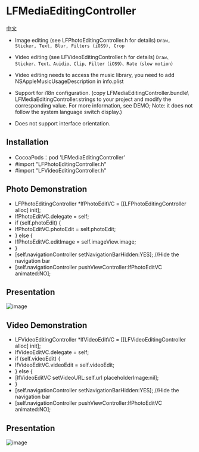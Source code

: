 # LFMediaEditingController


[中文](https://github.com/lincf0912/LFMediaEditingController/blob/master/README.md)

* Image editing (see LFPhotoEditingController.h for details)
`Draw, Sticker, Text, Blur, Filters (iOS9), Crop`

* Video editing (see LFVideoEditingController.h for details)
`Draw、Sticker、Text、Auidio、Clip、Filter（iOS9）、Rate（slow motion）`

* Video editing needs to access the music library, you need to add NSAppleMusicUsageDescription in info.plist

* Support for i18n configuration. (copy LFMediaEditingController.bundle\ LFMediaEditingController.strings to your project and modify the corresponding value. For more information, see DEMO; Note: it does not follow the system language switch display.)

* Does not support interface orientation.

## Installation

* CocoaPods：pod 'LFMediaEditingController'
* #import "LFPhotoEditingController.h"
* #import "LFVideoEditingController.h"

## Photo Demonstration

* LFPhotoEditingController *lfPhotoEditVC = [[LFPhotoEditingController alloc] init];
* lfPhotoEditVC.delegate = self;
* if (self.photoEdit) {
*   lfPhotoEditVC.photoEdit = self.photoEdit;
* } else {
*   lfPhotoEditVC.editImage = self.imageView.image;
* }
* [self.navigationController setNavigationBarHidden:YES]; //Hide the navigation bar
* [self.navigationController pushViewController:lfPhotoEditVC animated:NO]; 

## Presentation

![image](https://github.com/lincf0912/LFMediaEditingController/blob/master/ScreenShots/screenshot.gif)


## Video Demonstration
* LFVideoEditingController *lfVideoEditVC = [[LFVideoEditingController alloc] init];
* lfVideoEditVC.delegate = self;
* if (self.videoEdit) {
* lfVideoEditVC.videoEdit = self.videoEdit;
* } else {
* [lfVideoEditVC setVideoURL:self.url placeholderImage:nil];
* }
* [self.navigationController setNavigationBarHidden:YES]; //Hide the navigation bar
* [self.navigationController pushViewController:lfPhotoEditVC animated:NO]; 

## Presentation

![image](https://github.com/lincf0912/LFMediaEditingController/blob/master/ScreenShots/screenshot_video.gif)


